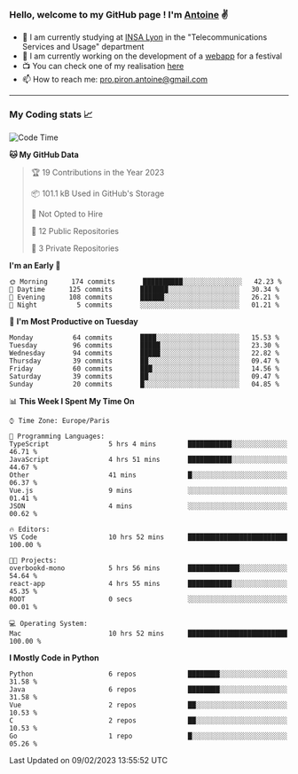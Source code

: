 ### Hello, welcome to my GitHub page ! I'm [Antoine](https://github.com/AntoinePiron) ✌️

- 🌱 I am currently studying at [INSA Lyon](https://www.insa-lyon.fr) in the "Telecommunications Services and Usage" department
- 🔭 I am currently working on the development of a [webapp](https://github.com/24HeuresINSA/Overbookd) for a festival
- 📺 You can check one of my realisation [here](https://astustc.fr)
- 📫 How to reach me: [pro.piron.antoine@gmail.com](mailto:pro.piron.antoine@gmail.com)

---

### My Coding stats 📈
<!--START_SECTION:waka-->
![Code Time](http://img.shields.io/badge/Code%20Time-20%20hrs%2054%20mins-blue)

**🐱 My GitHub Data** 

> 🏆 19 Contributions in the Year 2023
 > 
> 📦 101.1 kB Used in GitHub's Storage 
 > 
> 🚫 Not Opted to Hire
 > 
> 📜 12 Public Repositories 
 > 
> 🔑 3 Private Repositories  
 > 
**I'm an Early 🐤** 

```text
🌞 Morning      174 commits       ██████████░░░░░░░░░░░░░░░   42.23 % 
🌆 Daytime      125 commits       ███████░░░░░░░░░░░░░░░░░░   30.34 % 
🌃 Evening      108 commits       ██████░░░░░░░░░░░░░░░░░░░   26.21 % 
🌙 Night          5 commits       ░░░░░░░░░░░░░░░░░░░░░░░░░   01.21 % 

```
📅 **I'm Most Productive on Tuesday** 

```text
Monday          64 commits       ████░░░░░░░░░░░░░░░░░░░░░   15.53 % 
Tuesday         96 commits       █████░░░░░░░░░░░░░░░░░░░░   23.30 % 
Wednesday       94 commits       █████░░░░░░░░░░░░░░░░░░░░   22.82 % 
Thursday        39 commits       ██░░░░░░░░░░░░░░░░░░░░░░░   09.47 % 
Friday          60 commits       ███░░░░░░░░░░░░░░░░░░░░░░   14.56 % 
Saturday        39 commits       ██░░░░░░░░░░░░░░░░░░░░░░░   09.47 % 
Sunday          20 commits       █░░░░░░░░░░░░░░░░░░░░░░░░   04.85 % 

```


📊 **This Week I Spent My Time On** 

```text
⌚︎ Time Zone: Europe/Paris

💬 Programming Languages: 
TypeScript               5 hrs 4 mins        ███████████░░░░░░░░░░░░░░   46.71 % 
JavaScript               4 hrs 51 mins       ███████████░░░░░░░░░░░░░░   44.67 % 
Other                    41 mins             █░░░░░░░░░░░░░░░░░░░░░░░░   06.37 % 
Vue.js                   9 mins              ░░░░░░░░░░░░░░░░░░░░░░░░░   01.41 % 
JSON                     4 mins              ░░░░░░░░░░░░░░░░░░░░░░░░░   00.62 % 

🔥 Editors: 
VS Code                  10 hrs 52 mins      █████████████████████████   100.00 % 

🐱‍💻 Projects: 
overbookd-mono           5 hrs 56 mins       █████████████░░░░░░░░░░░░   54.64 % 
react-app                4 hrs 55 mins       ███████████░░░░░░░░░░░░░░   45.35 % 
ROOT                     0 secs              ░░░░░░░░░░░░░░░░░░░░░░░░░   00.01 % 

💻 Operating System: 
Mac                      10 hrs 52 mins      █████████████████████████   100.00 % 

```

**I Mostly Code in Python** 

```text
Python                   6 repos             ████████░░░░░░░░░░░░░░░░░   31.58 % 
Java                     6 repos             ████████░░░░░░░░░░░░░░░░░   31.58 % 
Vue                      2 repos             ██░░░░░░░░░░░░░░░░░░░░░░░   10.53 % 
C                        2 repos             ██░░░░░░░░░░░░░░░░░░░░░░░   10.53 % 
Go                       1 repo              █░░░░░░░░░░░░░░░░░░░░░░░░   05.26 % 

```



 Last Updated on 09/02/2023 13:55:52 UTC
<!--END_SECTION:waka-->
